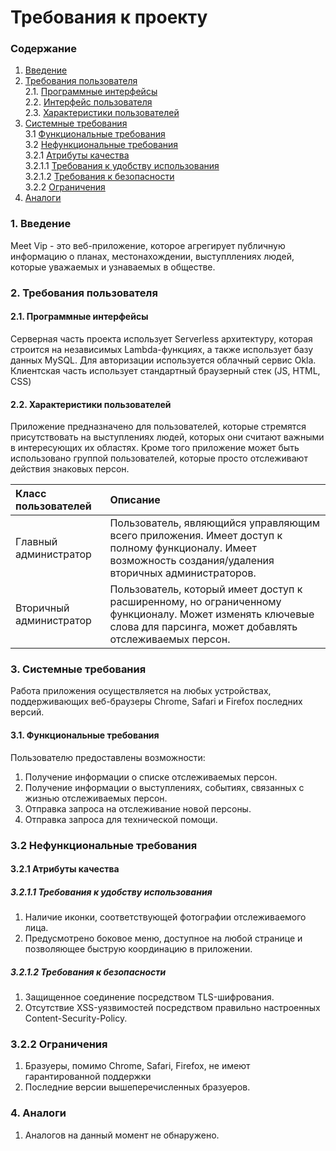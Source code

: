 # Требования к проекту
### Содержание
1. [Введение](#1)
2. [Требования пользователя](#2) <br>
  2.1. [Программные интерфейсы](#2.1) <br>
  2.2. [Интерфейс пользователя](#2.2) <br>
  2.3. [Характеристики пользователей](#2.3) <br>
3. [Системные требования](#3) <br>
  3.1 [Функциональные требования](#3.1) <br>
  3.2 [Нефункциональные требования](#3.2) <br>
    3.2.1 [Атрибуты качества](#3.2.1) <br>
      3.2.1.1 [Требования к удобству использования](#3.2.1.1) <br>
      3.2.1.2 [Требования к безопасности](#3.2.1.2) <br>
    3.2.2 [Ограничения](#3.2.2)
 4. [Аналоги](#4) <br>

### 1. Введение <a name="1"></a>
Meet Vip - это веб-приложение, которое агрегирует публичную информацию о планах, местонахождении, выступллениях людей, которые уважаемых и узнаваемых в обществе.

### 2. Требования пользователя <a name="2"></a>
#### 2.1. Программные интерфейсы <a name="2.1"></a>
Серверная часть проекта использует Serverless архитектуру, которая строится на независимых Lambda-функциях, а также использует базу данных MySQL. Для авторизации используется облачный сервис Okla. Клиентская часть использует стандартный браузерный стек (JS, HTML, CSS)

#### 2.2. Характеристики пользователей <a name="2.3"></a>
Приложение предназначено для пользователей, которые стремятся присутствовать на выступлениях людей, которых они считают важными в интересующих их областях. Кроме того приложение может быть использовано группой пользователей, которые просто отслеживают действия знаковых персон.

| Класс пользователей | Описание |
|:---|:---|
| Главный администратор | Пользователь, являющийся управляющим всего приложения. Имеет доступ к полному функционалу. Имеет возможность создания/удаления вторичных администраторов.  |
| Вторичный администратор | Пользователь, который имеет доступ к расширенному, но ограниченному функционалу. Может изменять ключевые слова для парсинга, может добавлять отслеживаемых персон.|

### 3. Системные требования <a name="3"></a>
Работа приложения осуществляется на любых устройствах, поддерживающих веб-браузеры Chrome, Safari и Firefox последних версий.
#### 3.1. Функциональные требования <a name="3.1"></a>
Пользователю предоставлены возможности:
  1. Получение информации о списке отслеживаемых персон.
  2. Получение информации о выступлениях, событиях, связанных с жизнью отслеживаемых персон.
  3. Отправка запроса на отслеживание новой персоны.
  4. Отправка запроса для технической помощи.

### 3.2 Нефункциональные требования <a name="3.2"></a>

<a name="quality_attributes"/>

#### 3.2.1 Атрибуты качества <a name="3.2.1"></a>

<a name="requirements_for_ease_of_use"/>

##### 3.2.1.1 Требования к удобству использования <a name="3.2.1.1"></a>
1. Наличие иконки, соответcтвующей фотографии отслеживаемого лица.
2. Предусмотрено боковое меню, доступное на любой странице и позволяющее быструю координацию в приложении.

<a name="security_requirements"/>

##### 3.2.1.2 Требования к безопасности <a name="3.2.1.2"></a>
1. Защищенное соединение посредством TLS-шифрования.
2. Отсутствие XSS-уязвимостей посредством правильно настроенных Content-Security-Policy.

### 3.2.2 Ограничения <a name="3.2.2"></a>
1. Бразуеры, помимо Chrome, Safari, Firefox, не имеют гарантированной поддержки
2. Последние версии вышеперечисленных бразуеров.

### 4. Аналоги <a name="4"></a>
1. Аналогов на данный момент не обнаружено.
